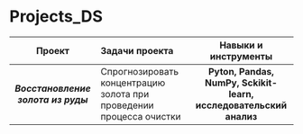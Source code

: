 # Projects_DS

| Проект                | Задачи проекта         | Навыки и инструменты        |
| :--------------------:| :----------------------|:---------------------------:|
| ***Восстановление золота из руды***|Спрогнозировать концентрацию золота при проведении процесса очистки|**Pyton, Pandas, NumPy, Sckikit-learn, исследовательский анализ**  
